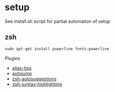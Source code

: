 # setup

See install.sh script for partial automation of setup

## zsh

`sudo apt-get install powerline fonts-powerline`

Plugins
* [alias-tips](https://github.com/djui/alias-tips)
* [autojump](https://github.com/wting/autojump)
* [zsh-autosuggestions](https://github.com/zsh-users/zsh-autosuggestions)
* [zsh-syntax-highlighting](https://github.com/zsh-users/zsh-syntax-highlighting)

